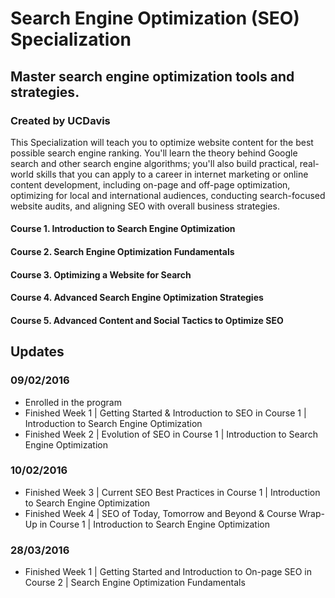 # Search Engine Optimization (SEO) Specialization
## Master search engine optimization tools and strategies.
### Created by UCDavis

This Specialization will teach you to optimize website content for the best possible search engine ranking. You'll learn the theory behind Google search and other search engine algorithms; you'll also build practical, real-world skills that you can apply to a career in internet marketing or online content development, including on-page and off-page optimization, optimizing for local and international audiences, conducting search-focused website audits, and aligning SEO with overall business strategies.

#### Course 1. Introduction to Search Engine Optimization
#### Course 2. Search Engine Optimization Fundamentals
#### Course 3. Optimizing a Website for Search
#### Course 4. Advanced Search Engine Optimization Strategies
#### Course 5. Advanced Content and Social Tactics to Optimize SEO

## Updates
### 09/02/2016
- Enrolled in the program
- Finished Week 1 | Getting Started & Introduction to SEO in Course 1 | Introduction to Search Engine Optimization
- Finished Week 2 | Evolution of SEO in Course 1 | Introduction to Search Engine Optimization

### 10/02/2016
- Finished Week 3 | Current SEO Best Practices in Course 1 | Introduction to Search Engine Optimization
- Finished Week 4 | SEO of Today, Tomorrow and Beyond & Course Wrap-Up in Course 1 | Introduction to Search Engine Optimization

### 28/03/2016
- Finished Week 1 | Getting Started and Introduction to On-page SEO in Course 2 | Search Engine Optimization Fundamentals
